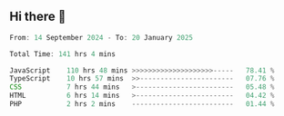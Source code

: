 ## Hi there 👋
<!--START_SECTION:Muni-->

```Javascript
From: 14 September 2024 - To: 20 January 2025

Total Time: 141 hrs 4 mins

JavaScript    110 hrs 48 mins >>>>>>>>>>>>>>>>>>>>-----   78.41 %
TypeScript    10 hrs 57 mins  >>-----------------------   07.76 %
CSS           7 hrs 44 mins   >------------------------   05.48 %
HTML          6 hrs 14 mins   >------------------------   04.42 %
PHP           2 hrs 2 mins    -------------------------   01.44 %
```

<!--END_SECTION:Muni-->
